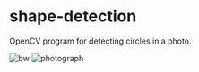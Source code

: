 # shape-detection
OpenCV program for detecting circles in a photo.

![bw](https://user-images.githubusercontent.com/89619015/132936222-b0b423e8-ac83-41a2-ba1c-283876f916c4.jpeg)
![photograph](https://user-images.githubusercontent.com/89619015/132936225-fd309ae1-590b-42df-acbb-4875ae701398.jpg)
